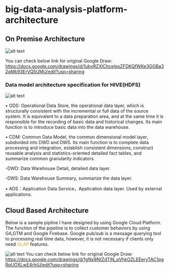# big-data-analysis-platform-architecture

## On Premise Architecture
![alt text](https://github.com/lavoisierkai/big-data-analysis-platform-architecture-/blob/main/On%20Premise%20Architecture%20.jpg)

You can check below link for original Google Draw:
https://docs.google.com/drawings/d/1ubyRZXlChcelpsZFDKQfWKe3GGBa32qMk93ErVQ5UMU/edit?usp=sharing

### Data model architecture specification for HIVE(HDFS)
![alt text](https://github.com/lavoisierkai/big-data-analysis-platform-architecture-/blob/main/Hive.png)

• ODS: Operational Data Store, the operational data layer, which is structurally consistent with the incremental or full data of the source system. It is equivalent to a data preparation area, and at the same time it is responsible for the recording of basic data and historical changes. Its main function is to introduce basic data into the data warehouse.

• CDM: Common Data Model, the common dimensional model layer, subdivided into DWD and DWS. Its main function is to complete data processing and integration, establish consistent dimensions, construct reusable analysis and statistics-oriented detailed fact tables, and summarize common granularity indicators.

-DWD: Data Warehouse Detail, detailed data layer.

-DWS: Data Warehouse Summary, summarize the data layer.

• ADS：Application Data Service，Application data layer. Used by external applications.


## Cloud Based Architecture

Below is a sample pipline I have designed by using Google Cloud Platform. The function of the pipeline is to collect customer behaviors by using GA,GTM and Google Firebase.
Google pub/sub is a message querying tool to processing real time data, however, it is not necessary if clients only need <span style="color:orange;">OLAP</span> features.

![alt text](https://github.com/lavoisierkai/big-data-analysis-platform-architecture-/blob/main/Cloud%20Based%20Architecture.png)
You can check below link for original Google Draw:
https://docs.google.com/drawings/d/1gNx9NtZdTjN_pVhkOZLEEeryTAC1pgRqUOXLwE4rhiU/edit?usp=sharing
